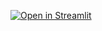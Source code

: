 [![Open in Streamlit](https://static.streamlit.io/badges/streamlit_badge_black_white.svg)](https://share.streamlit.io/prathameshthakur/demo-skin-disease-clasifier/main/app_dis.py)
